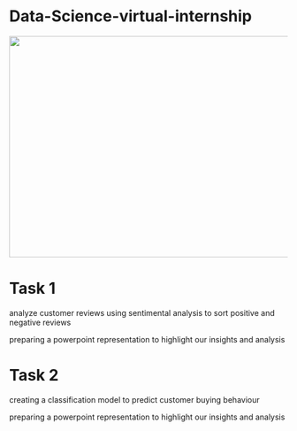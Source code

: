 # Data-Science-virtual-internship

<div>
<img src="https://github.com/hanaBEDDA/Data-Science-virtual-internship/assets/102734217/44c83337-0c43-4a1f-87bb-cc6847144da8" width="800" height="400">
<div>

  
# Task 1
analyze customer reviews using sentimental analysis to sort positive and negative reviews

preparing a powerpoint representation to highlight our insights and analysis

# Task 2
creating a classification model to predict customer buying behaviour

preparing a powerpoint representation to highlight our insights and analysis

